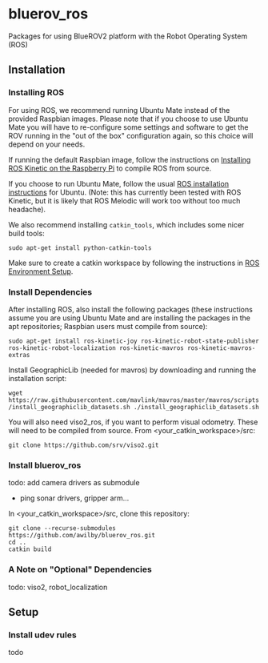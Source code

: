 # bluerov_ros
Packages for using BlueROV2 platform with the Robot Operating System (ROS)

## Installation

### Installing ROS 

For using ROS, we recommend running Ubuntu Mate instead of the provided Raspbian images. Please note that if you choose to use Ubuntu Mate you will have to re-configure some settings and software to get the ROV running in the "out of the box" configuration again, so this choice will depend on your needs.

If running the default Raspbian image, follow the instructions on [Installing ROS Kinetic on the Raspberry Pi](http://wiki.ros.org/ROSberryPi/Installing%20ROS%20Kinetic%20on%20the%20Raspberry%20Pi) to compile ROS from source.

If you choose to run Ubuntu Mate, follow the usual [ROS installation instructions](http://wiki.ros.org/kinetic/Installation) for Ubuntu. (Note: this has currently been tested with ROS Kinetic, but it is likely that ROS Melodic will work too without too much headache).

We also recommend installing `catkin_tools`, which includes some nicer build tools: 

`sudo apt-get install python-catkin-tools`


Make sure to create a catkin workspace by following the instructions in [ROS Environment Setup](http://wiki.ros.org/ROS/Tutorials/InstallingandConfiguringROSEnvironment).


### Install Dependencies

After installing ROS, also install the following packages (these instructions assume you are using Ubuntu Mate and are installing the packages in the apt repositories; Raspbian users must compile from source): 

`sudo apt-get install ros-kinetic-joy ros-kinetic-robot-state-publisher ros-kinetic-robot-localization ros-kinetic-mavros ros-kinetic-mavros-extras`

Install GeographicLib (needed for mavros) by downloading and running the installation script:

`wget https://raw.githubusercontent.com/mavlink/mavros/master/mavros/scripts/install_geographiclib_datasets.sh
./install_geographiclib_datasets.sh`

You will also need viso2_ros, if you want to perform visual odometry. These will need to be compiled from source. From <your_catkin_workspace>/src:

```
git clone https://github.com/srv/viso2.git
```


### Install bluerov_ros

todo: add camera drivers as submodule

+ ping sonar drivers, gripper arm...

In <your_catkin_workspace>/src, clone this repository:

```
git clone --recurse-submodules https://github.com/awilby/bluerov_ros.git
cd ..
catkin build 
```

### A Note on "Optional" Dependencies

todo: viso2, robot_localization


## Setup


### Install udev rules

todo
